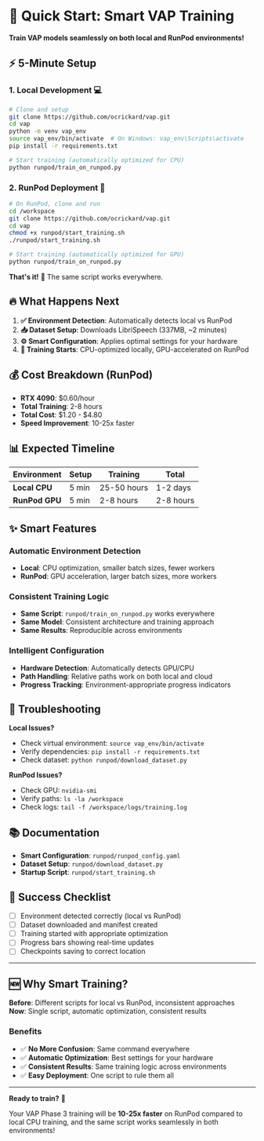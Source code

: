 # 🚀 Quick Start: Smart VAP Training

**Train VAP models seamlessly on both local and RunPod environments!**

## ⚡ **5-Minute Setup**

### **1. Local Development** 💻
```bash
# Clone and setup
git clone https://github.com/ocrickard/vap.git
cd vap
python -m venv vap_env
source vap_env/bin/activate  # On Windows: vap_env\Scripts\activate
pip install -r requirements.txt

# Start training (automatically optimized for CPU)
python runpod/train_on_runpod.py
```

### **2. RunPod Deployment** 🚀
```bash
# On RunPod, clone and run
cd /workspace
git clone https://github.com/ocrickard/vap.git
cd vap
chmod +x runpod/start_training.sh
./runpod/start_training.sh

# Start training (automatically optimized for GPU)
python runpod/train_on_runpod.py
```

**That's it!** 🎉 The same script works everywhere.

## 🔥 **What Happens Next**

1. **✅ Environment Detection**: Automatically detects local vs RunPod
2. **📥 Dataset Setup**: Downloads LibriSpeech (337MB, ~2 minutes)
3. **⚙️ Smart Configuration**: Applies optimal settings for your hardware
4. **🚀 Training Starts**: CPU-optimized locally, GPU-accelerated on RunPod

## 💰 **Cost Breakdown (RunPod)**

- **RTX 4090**: $0.60/hour
- **Total Training**: 2-8 hours
- **Total Cost**: $1.20 - $4.80
- **Speed Improvement**: 10-25x faster

## 📊 **Expected Timeline**

| Environment | Setup | Training | Total |
|-------------|-------|----------|-------|
| **Local CPU** | 5 min | 25-50 hours | 1-2 days |
| **RunPod GPU** | 5 min | 2-8 hours | 2-8 hours |

## ✨ **Smart Features**

### **Automatic Environment Detection**
- **Local**: CPU optimization, smaller batch sizes, fewer workers
- **RunPod**: GPU acceleration, larger batch sizes, more workers

### **Consistent Training Logic**
- **Same Script**: `runpod/train_on_runpod.py` works everywhere
- **Same Model**: Consistent architecture and training approach
- **Same Results**: Reproducible across environments

### **Intelligent Configuration**
- **Hardware Detection**: Automatically detects GPU/CPU
- **Path Handling**: Relative paths work on both local and cloud
- **Progress Tracking**: Environment-appropriate progress indicators

## 🚨 **Troubleshooting**

**Local Issues?**
- Check virtual environment: `source vap_env/bin/activate`
- Verify dependencies: `pip install -r requirements.txt`
- Check dataset: `python runpod/download_dataset.py`

**RunPod Issues?**
- Check GPU: `nvidia-smi`
- Verify paths: `ls -la /workspace`
- Check logs: `tail -f /workspace/logs/training.log`

## 📚 **Documentation**

- **Smart Configuration**: `runpod/runpod_config.yaml`
- **Dataset Setup**: `runpod/download_dataset.py`
- **Startup Script**: `runpod/start_training.sh`

## 🎯 **Success Checklist**

- [ ] Environment detected correctly (local vs RunPod)
- [ ] Dataset downloaded and manifest created
- [ ] Training started with appropriate optimization
- [ ] Progress bars showing real-time updates
- [ ] Checkpoints saving to correct location

---

## 🆕 **Why Smart Training?**

**Before**: Different scripts for local vs RunPod, inconsistent approaches  
**Now**: Single script, automatic optimization, consistent results

### **Benefits**
- ✅ **No More Confusion**: Same command everywhere
- ✅ **Automatic Optimization**: Best settings for your hardware
- ✅ **Consistent Results**: Same training logic across environments
- ✅ **Easy Deployment**: One script to rule them all

---

**Ready to train?** 🚀

Your VAP Phase 3 training will be **10-25x faster** on RunPod compared to local CPU training, and the same script works seamlessly in both environments! 